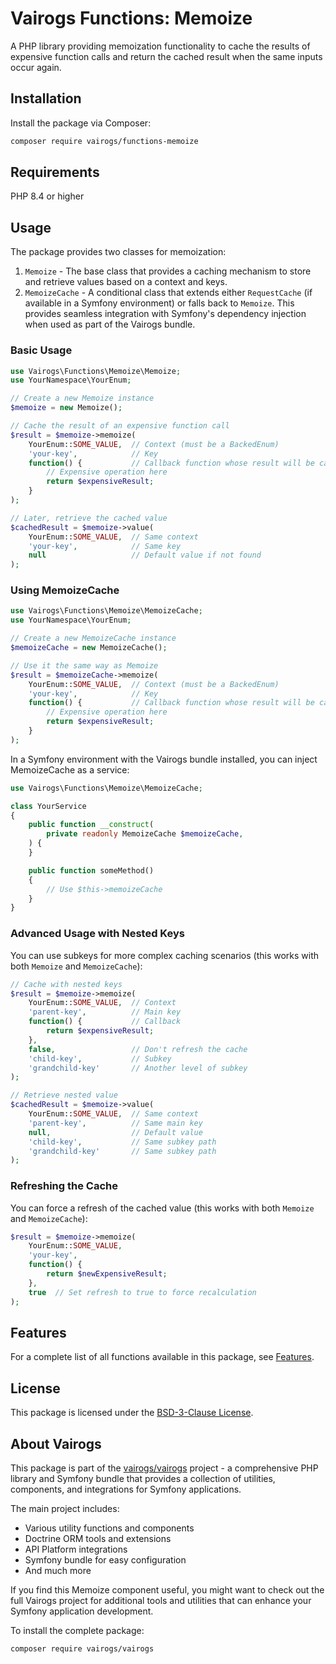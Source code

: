 # Vairogs Functions: Memoize

A PHP library providing memoization functionality to cache the results of expensive function calls and return the cached result when the same inputs occur again.

## Installation

Install the package via Composer:

```bash
composer require vairogs/functions-memoize
```

## Requirements

PHP 8.4 or higher

## Usage

The package provides two classes for memoization:

1. `Memoize` - The base class that provides a caching mechanism to store and retrieve values based on a context and keys.
2. `MemoizeCache` - A conditional class that extends either `RequestCache` (if available in a Symfony environment) or falls back to `Memoize`. This provides seamless integration with Symfony's dependency injection when used as part of the Vairogs bundle.

### Basic Usage

```php
use Vairogs\Functions\Memoize\Memoize;
use YourNamespace\YourEnum;

// Create a new Memoize instance
$memoize = new Memoize();

// Cache the result of an expensive function call
$result = $memoize->memoize(
    YourEnum::SOME_VALUE,  // Context (must be a BackedEnum)
    'your-key',            // Key
    function() {           // Callback function whose result will be cached
        // Expensive operation here
        return $expensiveResult;
    }
);

// Later, retrieve the cached value
$cachedResult = $memoize->value(
    YourEnum::SOME_VALUE,  // Same context
    'your-key',            // Same key
    null                   // Default value if not found
);
```

### Using MemoizeCache

```php
use Vairogs\Functions\Memoize\MemoizeCache;
use YourNamespace\YourEnum;

// Create a new MemoizeCache instance
$memoizeCache = new MemoizeCache();

// Use it the same way as Memoize
$result = $memoizeCache->memoize(
    YourEnum::SOME_VALUE,  // Context (must be a BackedEnum)
    'your-key',            // Key
    function() {           // Callback function whose result will be cached
        // Expensive operation here
        return $expensiveResult;
    }
);
```

In a Symfony environment with the Vairogs bundle installed, you can inject MemoizeCache as a service:

```php
use Vairogs\Functions\Memoize\MemoizeCache;

class YourService
{
    public function __construct(
        private readonly MemoizeCache $memoizeCache,
    ) {
    }

    public function someMethod()
    {
        // Use $this->memoizeCache
    }
}
```

### Advanced Usage with Nested Keys

You can use subkeys for more complex caching scenarios (this works with both `Memoize` and `MemoizeCache`):

```php
// Cache with nested keys
$result = $memoize->memoize(
    YourEnum::SOME_VALUE,  // Context
    'parent-key',          // Main key
    function() {           // Callback
        return $expensiveResult;
    },
    false,                 // Don't refresh the cache
    'child-key',           // Subkey
    'grandchild-key'       // Another level of subkey
);

// Retrieve nested value
$cachedResult = $memoize->value(
    YourEnum::SOME_VALUE,  // Same context
    'parent-key',          // Same main key
    null,                  // Default value
    'child-key',           // Same subkey path
    'grandchild-key'       // Same subkey path
);
```

### Refreshing the Cache

You can force a refresh of the cached value (this works with both `Memoize` and `MemoizeCache`):

```php
$result = $memoize->memoize(
    YourEnum::SOME_VALUE,
    'your-key',
    function() {
        return $newExpensiveResult;
    },
    true  // Set refresh to true to force recalculation
);
```

## Features

For a complete list of all functions available in this package, see [Features](docs/features.md).

## License

This package is licensed under the [BSD-3-Clause License](LICENSE).

## About Vairogs

This package is part of the [vairogs/vairogs](https://github.com/vairogs/vairogs) project - a comprehensive PHP library and Symfony bundle that provides a collection of utilities, components, and integrations for Symfony applications. 

The main project includes:
- Various utility functions and components
- Doctrine ORM tools and extensions
- API Platform integrations
- Symfony bundle for easy configuration
- And much more

If you find this Memoize component useful, you might want to check out the full Vairogs project for additional tools and utilities that can enhance your Symfony application development.

To install the complete package:

```bash
composer require vairogs/vairogs
```
